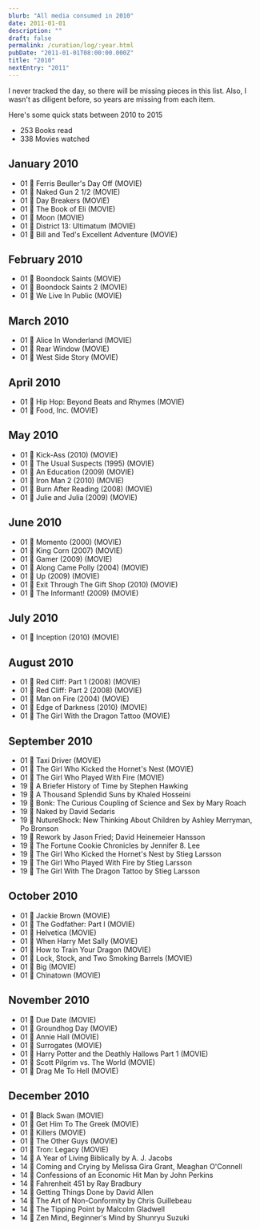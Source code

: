```yaml
---
blurb: "All media consumed in 2010"
date: 2011-01-01
description: ""
draft: false
permalink: /curation/log/:year.html
pubDate: "2011-01-01T08:00:00.000Z"
title: "2010"
nextEntry: "2011"
---
```


I never tracked the day, so there will be missing pieces in this list.
Also, I wasn't as diligent before, so years are missing from each item.

Here's some quick stats between 2010 to 2015

- 253 Books read
- 338 Movies watched

## January 2010

- 01 🎥 Ferris Beuller's Day Off (MOVIE)
- 01 🎥 Naked Gun 2 1/2 (MOVIE)
- 01 🎥 Day Breakers (MOVIE)
- 01 🎥 The Book of Eli (MOVIE)
- 01 🎥 Moon (MOVIE)
- 01 🎥 District 13: Ultimatum (MOVIE)
- 01 🎥 Bill and Ted's Excellent Adventure (MOVIE)

## February 2010

- 01 🎥 Boondock Saints (MOVIE)
- 01 🎥 Boondock Saints 2 (MOVIE)
- 01 🎥 We Live In Public (MOVIE)

## March 2010

- 01 🎥 Alice In Wonderland (MOVIE)
- 01 🎥 Rear Window (MOVIE)
- 01 🎥 West Side Story (MOVIE)

## April 2010

- 01 🎥 Hip Hop: Beyond Beats and Rhymes (MOVIE)
- 01 🎥 Food, Inc. (MOVIE)

## May 2010

- 01 🎥 Kick-Ass (2010) (MOVIE)
- 01 🎥 The Usual Suspects (1995) (MOVIE)
- 01 🎥 An Education (2009) (MOVIE)
- 01 🎥 Iron Man 2 (2010) (MOVIE)
- 01 🎥 Burn After Reading (2008) (MOVIE)
- 01 🎥 Julie and Julia (2009) (MOVIE)

## June 2010

- 01 🎥 Momento (2000) (MOVIE)
- 01 🎥 King Corn (2007) (MOVIE)
- 01 🎥 Gamer (2009) (MOVIE)
- 01 🎥 Along Came Polly (2004) (MOVIE)
- 01 🎥 Up (2009) (MOVIE)
- 01 🎥 Exit Through The Gift Shop (2010) (MOVIE)
- 01 🎥 The Informant! (2009) (MOVIE)

## July 2010

- 01 🎥 Inception (2010) (MOVIE)

## August 2010

- 01 🎥 Red Cliff: Part 1 (2008) (MOVIE)
- 01 🎥 Red Cliff: Part 2 (2008) (MOVIE)
- 01 🎥 Man on Fire (2004) (MOVIE)
- 01 🎥 Edge of Darkness (2010) (MOVIE)
- 01 🎥 The Girl With the Dragon Tattoo (MOVIE)

## September 2010

- 01 🎥 Taxi Driver (MOVIE)
- 01 🎥 The Girl Who Kicked the Hornet's Nest (MOVIE)
- 01 🎥 The Girl Who Played With Fire (MOVIE)
- 19 📕 A Briefer History of Time by Stephen Hawking
- 19 📕 A Thousand Splendid Suns by Khaled Hosseini
- 19 📕 Bonk: The Curious Coupling of Science and Sex by Mary Roach
- 19 📕 Naked by David Sedaris
- 19 📕 NutureShock: New Thinking About Children by Ashley Merryman, Po Bronson
- 19 📕 Rework by Jason Fried; David Heinemeier Hansson
- 19 📕 The Fortune Cookie Chronicles by Jennifer 8. Lee
- 19 📕 The Girl Who Kicked the Hornet's Nest by Stieg Larsson
- 19 📕 The Girl Who Played With Fire by Stieg Larsson
- 19 📕 The Girl With The Dragon Tattoo by Stieg Larsson

## October 2010

- 01 🎥 Jackie Brown (MOVIE)
- 01 🎥 The Godfather: Part I (MOVIE)
- 01 🎥 Helvetica (MOVIE)
- 01 🎥 When Harry Met Sally (MOVIE)
- 01 🎥 How to Train Your Dragon (MOVIE)
- 01 🎥 Lock, Stock, and Two Smoking Barrels (MOVIE)
- 01 🎥 Big (MOVIE)
- 01 🎥 Chinatown (MOVIE)

## November 2010

- 01 🎥 Due Date (MOVIE)
- 01 🎥 Groundhog Day (MOVIE)
- 01 🎥 Annie Hall (MOVIE)
- 01 🎥 Surrogates (MOVIE)
- 01 🎥 Harry Potter and the Deathly Hallows Part 1 (MOVIE)
- 01 🎥 Scott Pilgrim vs. The World (MOVIE)
- 01 🎥 Drag Me To Hell (MOVIE)

## December 2010

- 01 🎥 Black Swan (MOVIE)
- 01 🎥 Get Him To The Greek (MOVIE)
- 01 🎥 Killers (MOVIE)
- 01 🎥 The Other Guys (MOVIE)
- 01 🎥 Tron: Legacy (MOVIE)
- 14 📕 A Year of Living Biblically by A. J. Jacobs
- 14 📕 Coming and Crying by Melissa Gira Grant, Meaghan O'Connell
- 14 📕 Confessions of an Economic Hit Man by John Perkins
- 14 📕 Fahrenheit 451 by Ray Bradbury
- 14 📕 Getting Things Done by David Allen
- 14 📕 The Art of Non-Conformity by Chris Guillebeau
- 14 📕 The Tipping Point by Malcolm Gladwell
- 14 📕 Zen Mind, Beginner's Mind by Shunryu Suzuki
